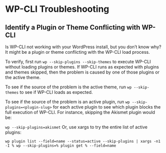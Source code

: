 # WP-CLI Troubleshooting

## Identify a Plugin or Theme Conflicting with WP-CLI

Is WP-CLI not working with your WordPress install, but you don’t know why? It might be a plugin or theme conflicting with the WP-CLI load process.

To verify, first run `wp --skip-plugins --skip-themes` to execute WP-CLI without loading plugins or themes. If WP-CLI runs as expected with plugins and themes skipped, then the problem is caused by one of those plugins or the active theme.

To see if the source of the problem is the active theme, run `wp --skip-themes` to see if WP-CLI loads as expected.

To see if the source of the problem is an active plugin, run `wp --skip-plugins=<plugin-slug>` for each active plugin to see which plugin blocks the full execution of WP-CLI. For instance, skipping the Akismet plugin would be:

`wp --skip-plugins=akismet`
Or, use xargs to try the entire list of active plugins:

`wp plugin list --field=name --status=active --skip-plugins | xargs -n1 -I % wp --skip-plugins=% plugin get % --field=name`
